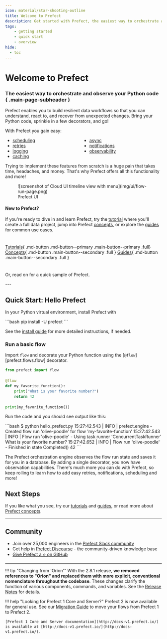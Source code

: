 ```yaml
---
icon: material/star-shooting-outline
title: Welcome to Prefect
description: Get started with Prefect, the easiest way to orchestrate and observe your data pipelines
tags:
    - getting started
    - quick start
    - overview
hide:
  - toc
---
```



# **Welcome to Prefect**
### The easiest way to orchestrate and observe your Python code { .main-page-subheader }

Prefect enables you to build resilient data workflows so that you can understand, react to, and recover from unexpected changes. Bring your Python code, sprinkle in a few decorators, and go!

With Prefect you gain easy:

<ul class="ul-line-height-compress" style="columns: 2">
    <li> <a href="/concepts/schedules"> scheduling </a> </li>
    <li> <a href="/concepts/tasks/#task-arguments"> retries </a> </li>
    <li> <a href="/concepts/logs/"> logging </a> </li>
    <li> <a href="/concepts/tasks/#caching"> caching</a> </li>
    <li> <a href="/concepts/task-runners/#task-runners"> async</a> </li>
    <li> <a href="/ui/notifications/"> notifications</a> </li>
    <li> <a href="/ui/overview/"> observability</a> </li>
</ul>

Trying to implement these features from scratch is a huge pain that takes time, headaches, and money. That's why Prefect offers all this functionality and more!

<figure markdown>
![screenshot of Cloud UI timeline view with menu](img/ui/flow-run-page.png)
<figcaption>Prefect UI</figcaption>
</figure>

#### New to Prefect?
If you're ready to dive in and learn Prefect, try the [tutorial](/tutorial/index/) where you'll create a full data project, jump into Prefect [concepts](/concepts/index/), or explore the [guides](guides/index/) for common use cases. <div style="height: 10px"></div>

[Tutorials](/tutorials/){ .md-button .md-button--primary .main-button--primary .full}  [Concepts](/concepts){ .md-button .main-button--secondary .full }  [Guides](guides){ .md-button .main-button--secondary .full }

<div style="height: 10px"></div>
<p>Or, read on for a quick sample of Prefect.</p>
---

## Quick Start: Hello Prefect

In your Python virtual environment, install Prefect with 

<div class="terminal">
```bash
pip install -U prefect
```
</div>

See the [install guide](/getting-started/installation/) for more detailed instructions, if needed.

### Run a basic flow

Import `flow` and decorate your Python function using the [`@flow`][prefect.flows.flow] decorator.

```python hl_lines="1 3"
from prefect import flow

@flow
def my_favorite_function():
    print("What is your favorite number?")
    return 42

print(my_favorite_function())
```

Run the code and you should see output like this:

<div class="terminal">
```bash
$ python hello_prefect.py
15:27:42.543 | INFO    | prefect.engine - Created flow run 'olive-poodle' for flow 'my-favorite-function'
15:27:42.543 | INFO    | Flow run 'olive-poodle' - Using task runner 'ConcurrentTaskRunner'
What is your favorite number?
15:27:42.652 | INFO    | Flow run 'olive-poodle' - Finished in state Completed()
42
```
</div>

The Prefect orchestration engine observes the flow run state and saves it for you in a database. By adding a single decorator, you now have observation capabilities. There's much more you can do with Prefect, so keep rolling to learn how to add easy retries, notifications, scheduling and more!

## Next Steps
If you like what you see, try our [tutorials](/tutorials) and [guides](/guides), or read more about [Prefect concepts](/concepts).

---

## Community

- Join over 25,000 engineers in the [Prefect Slack community](https://prefect.io/slack)
- Get help in [Prefect Discourse](https://discourse.prefect.io/) - the community-driven knowledge base
- [Give Prefect a ⭐️ on GitHub](https://github.com/PrefectHQ/prefect) 

---

!!! tip "Changing from 'Orion'"
    With the 2.8.1 release, **we removed references to "Orion" and replaced them with more explicit, conventional nomenclature throughout the codebase**. These changes clarify the function of various components, commands, and variables. See the [Release Notes](https://github.com/PrefectHQ/prefect/blob/main/RELEASE-NOTES.md#release-281) for details.

!!! help "Looking for Prefect 1 Core and Server?"
    Prefect 2 is now available for general use. See our [Migration Guide](guides/migration-guide/) to move your flows from Prefect 1 to Prefect 2.

    [Prefect 1 Core and Server documentation](http://docs-v1.prefect.io/) is available at [http://docs-v1.prefect.io/](http://docs-v1.prefect.io/).